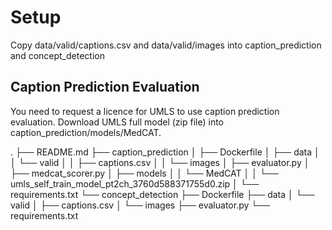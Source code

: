 # Setup

Copy data/valid/captions.csv and data/valid/images into caption_prediction and concept_detection

## Caption Prediction Evaluation

You need to request a licence for UMLS to use caption prediction evaluation. Download UMLS full model (zip file) into caption_prediction/models/MedCAT.

.
├── README.md
├── caption_prediction
│   ├── Dockerfile
│   ├── data
│   │   └── valid
│   │       ├── captions.csv
│   │       └── images
│   ├── evaluator.py
│   ├── medcat_scorer.py
│   ├── models
│   │   └── MedCAT
│   │       └── umls_self_train_model_pt2ch_3760d588371755d0.zip
│   └── requirements.txt
└── concept_detection
    ├── Dockerfile
    ├── data
    │   └── valid
    │       ├── captions.csv
    │       └── images
    ├── evaluator.py
    └── requirements.txt